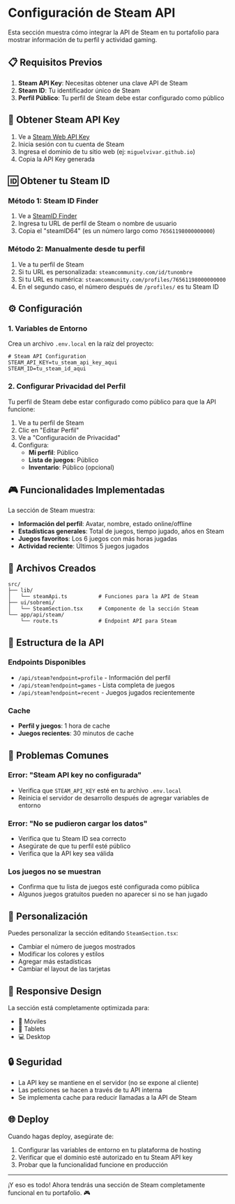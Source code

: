 # Configuración de Steam API

Esta sección muestra cómo integrar la API de Steam en tu portafolio para mostrar información de tu perfil y actividad gaming.

## 📋 Requisitos Previos

1. **Steam API Key**: Necesitas obtener una clave API de Steam
2. **Steam ID**: Tu identificador único de Steam
3. **Perfil Público**: Tu perfil de Steam debe estar configurado como público

## 🔑 Obtener Steam API Key

1. Ve a [Steam Web API Key](https://steamcommunity.com/dev/apikey)
2. Inicia sesión con tu cuenta de Steam
3. Ingresa el dominio de tu sitio web (ej: `miguelvivar.github.io`)
4. Copia la API Key generada

## 🆔 Obtener tu Steam ID

### Método 1: Steam ID Finder
1. Ve a [SteamID Finder](https://steamidfinder.com/)
2. Ingresa tu URL de perfil de Steam o nombre de usuario
3. Copia el "steamID64" (es un número largo como `76561198000000000`)

### Método 2: Manualmente desde tu perfil
1. Ve a tu perfil de Steam
2. Si tu URL es personalizada: `steamcommunity.com/id/tunombre`
3. Si tu URL es numérica: `steamcommunity.com/profiles/76561198000000000`
4. En el segundo caso, el número después de `/profiles/` es tu Steam ID

## ⚙️ Configuración

### 1. Variables de Entorno

Crea un archivo `.env.local` en la raíz del proyecto:

```env
# Steam API Configuration
STEAM_API_KEY=tu_steam_api_key_aqui
STEAM_ID=tu_steam_id_aqui
```

### 2. Configurar Privacidad del Perfil

Tu perfil de Steam debe estar configurado como público para que la API funcione:

1. Ve a tu perfil de Steam
2. Clic en "Editar Perfil"
3. Ve a "Configuración de Privacidad"
4. Configura:
   - **Mi perfil**: Público
   - **Lista de juegos**: Público
   - **Inventario**: Público (opcional)

## 🎮 Funcionalidades Implementadas

La sección de Steam muestra:

- **Información del perfil**: Avatar, nombre, estado online/offline
- **Estadísticas generales**: Total de juegos, tiempo jugado, años en Steam
- **Juegos favoritos**: Los 6 juegos con más horas jugadas
- **Actividad reciente**: Últimos 5 juegos jugados

## 📁 Archivos Creados

```
src/
├── lib/
│   └── steamApi.ts          # Funciones para la API de Steam
├── ui/sobremi/
│   └── SteamSection.tsx     # Componente de la sección Steam
└── app/api/steam/
    └── route.ts             # Endpoint API para Steam
```

## 🔧 Estructura de la API

### Endpoints Disponibles

- `/api/steam?endpoint=profile` - Información del perfil
- `/api/steam?endpoint=games` - Lista completa de juegos
- `/api/steam?endpoint=recent` - Juegos jugados recientemente

### Cache

- **Perfil y juegos**: 1 hora de cache
- **Juegos recientes**: 30 minutos de cache

## 🚨 Problemas Comunes

### Error: "Steam API key no configurada"
- Verifica que `STEAM_API_KEY` esté en tu archivo `.env.local`
- Reinicia el servidor de desarrollo después de agregar variables de entorno

### Error: "No se pudieron cargar los datos"
- Verifica que tu Steam ID sea correcto
- Asegúrate de que tu perfil esté público
- Verifica que la API key sea válida

### Los juegos no se muestran
- Confirma que tu lista de juegos esté configurada como pública
- Algunos juegos gratuitos pueden no aparecer si no se han jugado

## 🎨 Personalización

Puedes personalizar la sección editando `SteamSection.tsx`:

- Cambiar el número de juegos mostrados
- Modificar los colores y estilos
- Agregar más estadísticas
- Cambiar el layout de las tarjetas

## 📱 Responsive Design

La sección está completamente optimizada para:
- 📱 Móviles
- 📱 Tablets
- 💻 Desktop

## 🔒 Seguridad

- La API key se mantiene en el servidor (no se expone al cliente)
- Las peticiones se hacen a través de tu API interna
- Se implementa cache para reducir llamadas a la API de Steam

## 🌐 Deploy

Cuando hagas deploy, asegúrate de:

1. Configurar las variables de entorno en tu plataforma de hosting
2. Verificar que el dominio esté autorizado en tu Steam API key
3. Probar que la funcionalidad funcione en producción

---

¡Y eso es todo! Ahora tendrás una sección de Steam completamente funcional en tu portafolio. 🎮
